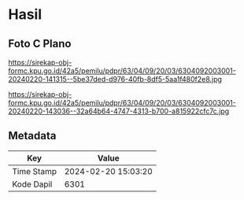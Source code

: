 # Hasil

## Foto C Plano

https://sirekap-obj-formc.kpu.go.id/42a5/pemilu/pdpr/63/04/09/20/03/6304092003001-20240220-141315--5be37ded-d976-40fb-8df5-5aa1f480f2e8.jpg

https://sirekap-obj-formc.kpu.go.id/42a5/pemilu/pdpr/63/04/09/20/03/6304092003001-20240220-143036--32a64b64-4747-4313-b700-a815922cfc7c.jpg


## Metadata

| Key        | Value               |
| ---------- | ------------------- |
| Time Stamp | 2024-02-20 15:03:20 |
| Kode Dapil | 6301                |




